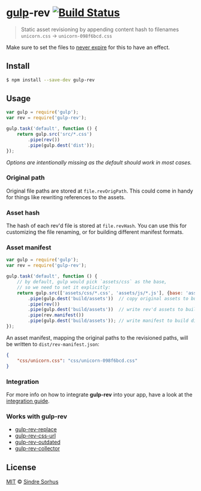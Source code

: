 # [gulp](https://github.com/wearefractal/gulp)-rev [![Build Status](https://travis-ci.org/sindresorhus/gulp-rev.svg?branch=master)](https://travis-ci.org/sindresorhus/gulp-rev)

> Static asset revisioning by appending content hash to filenames
`unicorn.css` → `unicorn-098f6bcd.css`

Make sure to set the files to [never expire](http://developer.yahoo.com/performance/rules.html#expires) for this to have an effect.


## Install

```sh
$ npm install --save-dev gulp-rev
```


## Usage

```js
var gulp = require('gulp');
var rev = require('gulp-rev');

gulp.task('default', function () {
	return gulp.src('src/*.css')
		.pipe(rev())
		.pipe(gulp.dest('dist'));
});
```

*Options are intentionally missing as the default should work in most cases.*


### Original path

Original file paths are stored at `file.revOrigPath`. This could come in handy for things like rewriting references to the assets.


### Asset hash

The hash of each rev'd file is stored at `file.revHash`. You can use this for customizing the file renaming, or for building different manifest formats.


### Asset manifest

```js
var gulp = require('gulp');
var rev = require('gulp-rev');

gulp.task('default', function () {
	// by default, gulp would pick `assets/css` as the base,
	// so we need to set it explicitly:
	return gulp.src(['assets/css/*.css', 'assets/js/*.js'], {base: 'assets'})
		.pipe(gulp.dest('build/assets'))  // copy original assets to build dir
		.pipe(rev())
		.pipe(gulp.dest('build/assets'))  // write rev'd assets to build dir
		.pipe(rev.manifest())
		.pipe(gulp.dest('build/assets')); // write manifest to build dir
});
```

An asset manifest, mapping the original paths to the revisioned paths, will be written to `dist/rev-manifest.json`:

```json
{
	"css/unicorn.css": "css/unicorn-098f6bcd.css"
}
```


### Integration

For more info on how to integrate **gulp-rev** into your app, have a look at the [integration guide](integration.md).


### Works with gulp-rev

- [gulp-rev-replace](https://github.com/jamesknelson/gulp-rev-replace)
- [gulp-rev-css-url](https://github.com/galkinrost/gulp-rev-css-url)
- [gulp-rev-outdated](https://github.com/shonny-ua/gulp-rev-outdated)
- [gulp-rev-collector](https://github.com/shonny-ua/gulp-rev-collector)

## License

[MIT](http://opensource.org/licenses/MIT) © [Sindre Sorhus](http://sindresorhus.com)
